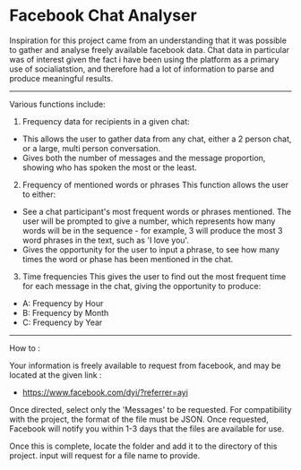 # Facebook Chat Analyser


Inspiration for this project came from an understanding that it was possible to gather and analyse freely available facebook data. Chat data in particular was of interest given the fact i have been using the platform as a primary use of socialiatstion, and therefore had a lot of information to parse and produce meaningful results.

___________________________________________________________________________________________________

Various functions include:

1.  Frequency data for recipients in a given chat:
- This allows the user to gather data from any chat, either a 2 person chat, or a large, multi person conversation.
- Gives both the number of messages and the message proportion, showing who has spoken the most or the least.

2. Frequency of mentioned words or phrases
This function allows the user to either:
- See a chat participant's most frequent words or phrases mentioned. The user will be prompted to give a number, which represents how many words will be in the sequence - for example, 3 will produce the most 3 word phrases in the text, such as 'I love you'.
- Gives the opportunity for the user to input a phrase, to see how many times the word or phase has been mentioned in the chat.

3. Time frequencies
This gives the user to find out the most frequent time for each message in the chat, giving the opportunity to produce:
- A: Frequency by Hour
- B: Frequency by Month
- C: Frequency by Year

__________________________________________________________________________________________

How to :

Your information is freely available to request from facebook, and may be located at the given link :
- https://www.facebook.com/dyi/?referrer=ayi

Once directed, select only the 'Messages' to be requested. For compatibility with the project, the format of the file must be JSON. Once requested, Facebook will notify you within 1-3 days that the files are available for use.

Once this is complete, locate the folder and add it to the directory of this project. input will request for a file name to provide.


